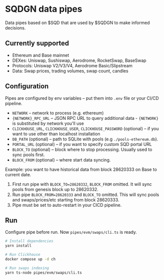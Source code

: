 # SQDGN data pipes

Data pipes based on $SQD that are used by $SQDGN to make informed decisions.

## Currently supported

- Ethereum and Base mainnet
- DEXes: Uniswap, Sushiswap, Aerodrome, RocketSwap, BaseSwap
- Protocols: Uniswap V2/V3/V4, Aerodrome Basic/Slipstream
- Data: Swap prices, trading volumes, swap count, candles

## Configuration

Pipes are configured by env variables – put them into `.env` file or your CI/CD pipeline.

- `NETWORK` – network to process (e.g. ethereum)
- `{NETWORK}_RPC_URL` – JSON RPC URL to query additional data - `{NETWORK}` is substituted by network you'll use
- `CLICKHOUSE_URL`, `CLICKHOUSE_USER`, `CLICKHOUSE_PASSWORD` (optional) – if you want to use other than localhost installation
- `DB_PATH` (optional) – path to SQLite with pools (e.g `./pools-ethereum.db`).
- `PORTAL_URL` (optional) – if you want to specify custom SQD portal URL
- `BLOCK_TO` (optional) – block where to stop processing. Usually used to sync pools first.
- `BLOCK_FROM` (optional) – where start data syncing.

Example: you want to have historical data from block 28620333 on Base to current date.

1. First run pipe with `BLOCK_TO=28620332`, `BLOCK_FROM` omitted. It will sync pools from genesis block up to 28620332.
1. Run pipe `BLOCK_FROM=28620333` and `BLOCK_TO` omitted. This will sync pools and swaps/prices/etc starting from block 28620333.
1. Pipe must be set to auto-restart in your CICD pipeline.

## Run

Configure pipe before run. Now `pipes/evm/swaps/cli.ts` is ready.

```bash
# Install dependencies
yarn install

# Run Clickhouse
docker compose up -d ch

# Run swaps indexing
yarn ts-node pipes/evm/swaps/cli.ts
```
